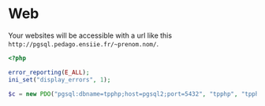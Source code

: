 # Web

Your websites will be accessible
with a url like this ``http://pgsql.pedago.ensiie.fr/~prenom.nom/``.

```php
<?php

error_reporting(E_ALL);
ini_set("display_errors", 1);

$c = new PDO("pgsql:dbname=tpphp;host=pgsql2;port=5432", "tpphp", "tpphp");
```